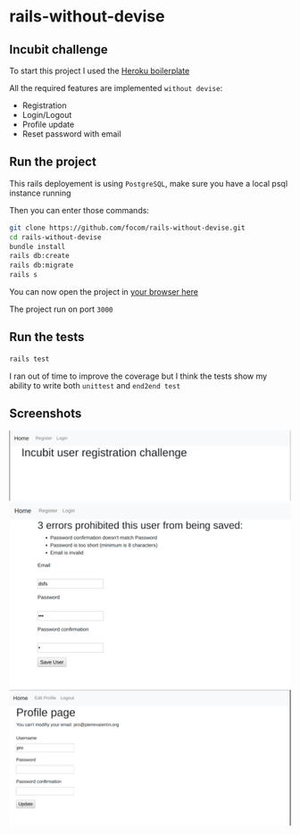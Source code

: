 # rails-without-devise
## Incubit challenge

To start this project I used the [Heroku boilerplate](https://github.com/heroku/ruby-getting-started)

All the required features are implemented `without devise`:
- Registration
- Login/Logout
- Profile update
- Reset password with email

## Run the project

This rails deployement is using `PostgreSQL`, make sure you have
a local psql instance running

Then you can enter those commands:
```bash
git clone https://github.com/focom/rails-without-devise.git
cd rails-without-devise
bundle install
rails db:create
rails db:migrate
rails s
```

You can now open the project in [your browser here](http://localhost:3000/)

The project run on port `3000`

## Run the tests
```bash
rails test
```
I ran out of time to improve the coverage but I think the tests show my ability to write both
`unittest` and `end2end test`

## Screenshots
![1](/screenshots/Screenshot%20from%202020-05-27%2002-00-27.png)
![2](/screenshots/Screenshot%20from%202020-05-27%2002-11-56.png)
![3](/screenshots/Screenshot%20from%202020-05-27%2002-01-52.png)
